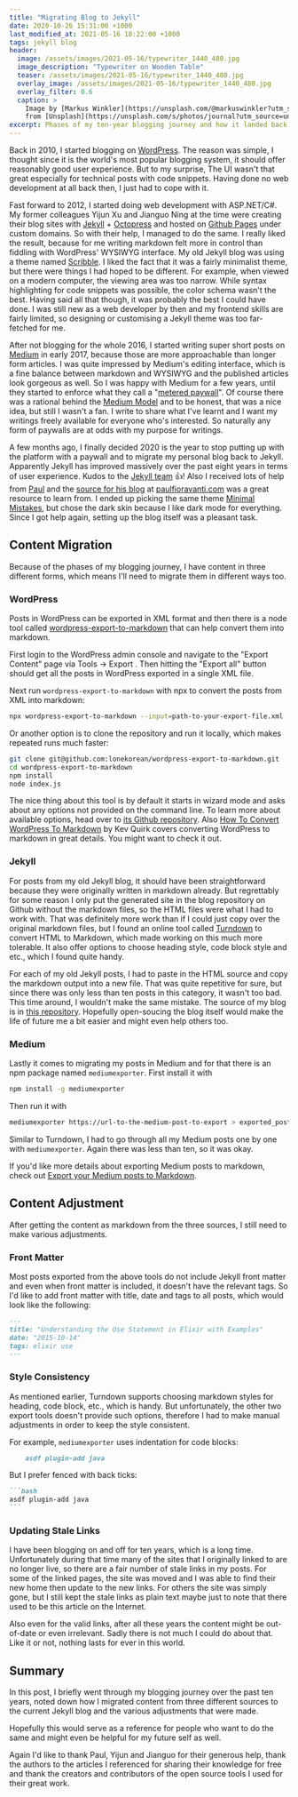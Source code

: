 ```yaml
---
title: "Migrating Blog to Jekyll"
date: 2020-10-26 15:31:00 +1000
last_modified_at: 2021-05-16 18:22:00 +1000
tags: jekyll blog
header:
  image: /assets/images/2021-05-16/typewriter_1440_480.jpg
  image_description: "Typewriter on Wooden Table"
  teaser: /assets/images/2021-05-16/typewriter_1440_480.jpg
  overlay_image: /assets/images/2021-05-16/typewriter_1440_480.jpg
  overlay_filter: 0.6
  caption: >
    Image by [Markus Winkler](https://unsplash.com/@markuswinkler?utm_source=unsplash&utm_medium=referral&utm_content=creditCopyText)
    from [Unsplash](https://unsplash.com/s/photos/journal?utm_source=unsplash&utm_medium=referral&utm_content=creditCopyText)
excerpt: Phases of my ten-year blogging journey and how it landed back on Jekyll
---
```


Back in 2010, I started blogging on [WordPress]. The reason was simple, I
thought since it is the world's most popular blogging system, it should offer
reasonably good user experience. But to my surprise, The UI wasn't that great
especially for technical posts with code snippets. Having done no web
development at all back then, I just had to cope with it.

Fast forward to 2012, I started doing web development with ASP.NET/C#. My former
colleagues Yijun Xu and Jianguo Ning at the time were creating their blog sites
with [Jekyll] + [Octopress] and hosted on [Github Pages] under custom domains.
So with their help, I managed to do the same. I really liked the result, because
for me writing markdown felt more in control than fiddling with WordPress'
WYSIWYG interface. My old Jekyll blog was using a theme named [Scribble]. I
liked the fact that it was a fairly minimalist theme, but there were things I
had hoped to be different. For example, when viewed on a modern computer, the
viewing area was too narrow. While syntax highlighting for code snippets was
possible, the color schema wasn't the best. Having said all that though, it was
probably the best I could have done. I was still new as a web developer by then
and my frontend skills are fairly limited, so designing or customising a Jekyll
theme was too far-fetched for me.

After not blogging for the whole 2016, I started writing super short posts on
[Medium] in early 2017, because those are more approachable than longer form
articles. I was quite impressed by Medium's editing interface, which is a fine
balance between markdown and WYSIWYG and the published articles look gorgeous as
well. So I was happy with Medium for a few years, until they started to enforce
what they call a "[metered paywall]". Of course there was a rational behind the
[Medium Model] and to be honest, that was a nice idea, but still I wasn't a fan.
I write to share what I've learnt and I want my writings freely available for
everyone who's interested. So naturally any form of paywalls are at odds with my
purpose for writings.

A few months ago, I finally decided 2020 is the year to stop putting up with the
platform with a paywall and to migrate my personal blog back to Jekyll.
Apparently Jekyll has improved massively over the past eight years in terms of
user experience. Kudos to the [Jekyll team] :+1:! Also I received lots of help
from [Paul] and the [source for his blog] at [paulfioravanti.com] was a great
resource to learn from. I ended up picking the same theme [Minimal Mistakes],
but chose the dark skin because I like dark mode for everything. Since I got
help again, setting up the blog itself was a pleasant task.

## Content Migration

Because of the phases of my blogging journey, I have content in three different
forms, which means I'll need to migrate them in different ways too.

### WordPress

Posts in WordPress can be exported in XML format and then there is a node tool
called [wordpress-export-to-markdown] that can help convert them into markdown.

First login to the WordPress admin console and navigate to the "Export Content"
page via Tools -> Export . Then hitting the "Export all" button should get all
the posts in WordPress exported in a single XML file.

Next run `wordpress-export-to-markdown` with npx to convert the posts from XML
into markdown:

```bash
npx wordpress-export-to-markdown --input=path-to-your-export-file.xml
```

Or another option is to clone the repository and run it locally, which makes
repeated runs much faster:

```bash
git clone git@github.com:lonekorean/wordpress-export-to-markdown.git
cd wordpress-export-to-markdown
npm install
node index.js
```

The nice thing about this tool is by default it starts in wizard mode and asks
about any options not provided on the command line. To learn more about
available options, head over to [its Github repository]. Also [How To Convert
WordPress To Markdown] by Kev Quirk covers converting WordPress to markdown in
great details. You might want to check it out.

### Jekyll

For posts from my old Jekyll blog, it should have been straightforward because
they were originally written in markdown already. But regrettably for some
reason I only put the generated site in the blog repository on Github without
the markdown files, so the HTML files were what I had to work with. That was
definitely more work than if I could just copy over the original markdown files,
but I found an online tool called [Turndown] to convert HTML to Markdown, which
made working on this much more tolerable. It also offer options to choose
heading style, code block style and etc., which I found quite handy.

For each of my old Jekyll posts, I had to paste in the HTML source and copy the
markdown output into a new file. That was quite repetitive for sure, but since
there was only less than ten posts in this category, it wasn't too bad. This
time around, I wouldn't make the same mistake. The source of my blog is in [this
repository]. Hopefully open-soucing the blog itself would make the life of
future me a bit easier and might even help others too.

### Medium

Lastly it comes to migrating my posts in Medium and for that there is an npm
package named `mediumexporter`. First install it with

```bash
npm install -g mediumexporter
```

Then run it with

```bash
mediumexporter https://url-to-the-medium-post-to-export > exported_post.md
```

Similar to Turndown, I had to go through all my Medium posts one by one with
`mediumexporter`. Again there was less than ten, so it was okay.

If you'd like more details about exporting Medium posts to markdown, check out
[Export your Medium posts to Markdown].

## Content Adjustment

After getting the content as markdown from the three sources, I still need to
make various adjustments.

### Front Matter

Most posts exported from the above tools do not include Jekyll front matter and
even when front matter is included, it doesn't have the relevant tags. So I'd
like to add front matter with title, date and tags to all posts, which would
look like the following:

```markdown
---
title: "Understanding the Use Statement in Elixir with Examples"
date: "2015-10-14"
tags: elixir use
---
```

### Style Consistency

As mentioned earlier, Turndown supports choosing markdown styles for heading,
code block, etc., which is handy. But unfortunately, the other two export tools
doesn't provide such options, therefore I had to make manual adjustments in
order to keep the style consistent.

For example, `mediumexporter` uses indentation for code blocks:

```markdown
    asdf plugin-add java
```

But I prefer fenced with back ticks:

````markdown
```bash
asdf plugin-add java
```
````

### Updating Stale Links

I have been blogging on and off for ten years, which is a long time.
Unfortunately during that time many of the sites that I originally linked to are
no longer live, so there are a fair number of stale links in my posts. For some
of the linked pages, the site was moved and I was able to find their new home
then update to the new links. For others the site was simply gone, but I
still kept the stale links as plain text maybe just to note that there used to
be this article on the Internet.

Also even for the valid links, after all these years the content might be
out-of-date or even irrelevant. Sadly there is not much I could do about that.
Like it or not, nothing lasts for ever in this world.

## Summary

In this post, I briefly went through my blogging journey over the past ten
years, noted down how I migrated content from three different sources to the
current Jekyll blog and the various adjustments that were made.

Hopefully this would serve as a reference for people who want to do the
same and might even be helpful for my future self as well.

Again I'd like to thank Paul, Yijun and Jianguo for their generous help, thank
the authors to the articles I referenced for sharing their knowledge for free
and thank the creators and contributors of the open source tools I used for
their great work.

[Export your Medium posts to Markdown]: https://medium.com/@macropus/export-your-medium-posts-to-markdown-b5ccc8cb0050
[Github Pages]: https://pages.github.com/
[its Github repository]: https://github.com/lonekorean/wordpress-export-to-markdown
[How To Convert WordPress To Markdown]: https://kevq.uk/how-to-convert-wordpress-to-markdown/
[Jekyll]: https://jekyllrb.com/
[Jekyll team]: https://jekyllrb.com/team/
[Octopress]: https://github.com/octopress/octopress
[Medium]: https://medium.com/@wiserfirst
[Medium Model]: https://blog.medium.com/the-medium-model-3ec28c6f603a
[metered paywall]: https://help.medium.com/hc/en-us/articles/360017581433-About-the-metered-paywall
[Minimal Mistakes]: https://mmistakes.github.io/minimal-mistakes/
[Paul]: https://twitter.com/paulfioravanti
[paulfioravanti.com]: https://www.paulfioravanti.com
[source for his blog]: https://github.com/paulfioravanti/paulfioravanti.github.io
[Scribble]: https://github.com/muan/scribble
[Turndown]: https://domchristie.github.io/turndown/
[this repository]: https://github.com/wiserfirst/wiserfirst.github.io
[WordPress]: https://wordpress.com/
[wordpress-export-to-markdown]: https://github.com/lonekorean/wordpress-export-to-markdown
